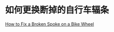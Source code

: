 
# 如何更换断掉的自行车辐条

[How to Fix a Broken Spoke on a Bike Wheel](https://www.youtube.com/watch?v=sqD5ofIUNes)